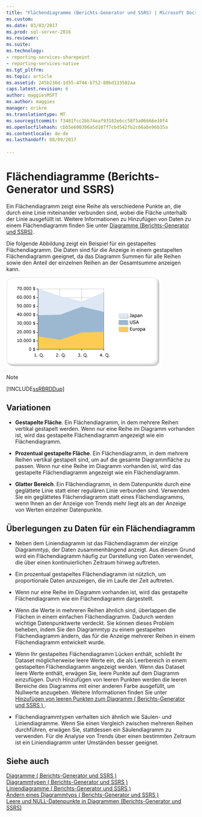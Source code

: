 ```yaml
---
title: "Flächendiagramme (Berichts-Generator und SSRS) | Microsoft Docs"
ms.custom: 
ms.date: 03/03/2017
ms.prod: sql-server-2016
ms.reviewer: 
ms.suite: 
ms.technology:
- reporting-services-sharepoint
- reporting-services-native
ms.tgt_pltfrm: 
ms.topic: article
ms.assetid: 245b236d-1d55-4744-b752-80bd133502aa
caps.latest.revision: 6
author: maggiesMSFT
ms.author: maggies
manager: erikre
ms.translationtype: MT
ms.sourcegitcommit: f3481fcc2bb74eaf93182e6cc58f5a06666e10f4
ms.openlocfilehash: cbb5e600306a5d107f7cbd542fb2c66abe96b35a
ms.contentlocale: de-de
ms.lasthandoff: 08/09/2017

---
```

# <a name="area-charts-report-builder-and-ssrs"></a>Flächendiagramme (Berichts-Generator und SSRS)
  Ein Flächendiagramm zeigt eine Reihe als verschiedene Punkte an, die durch eine Linie miteinander verbunden sind, wobei die Fläche unterhalb der Linie ausgefüllt ist. Weitere Informationen zu Hinzufügen von Daten zu einem Flächendiagramm finden Sie unter [Diagramme &#40;Berichts-Generator und SSRS&#41;](../../reporting-services/report-design/charts-report-builder-and-ssrs.md).  
  
 Die folgende Abbildung zeigt ein Beispiel für ein gestapeltes Flächendiagramm. Die Daten sind für die Anzeige in einem gestapelten Flächendiagramm geeignet, da das Diagramm Summen für alle Reihen sowie den Anteil der einzelnen Reihen an der Gesamtsumme anzeigen kann.  
  
 ![Flächendiagramm](../../reporting-services/report-design/media/areachart.gif "Flächendiagramm")  
  
> [!NOTE]  
>  [!INCLUDE[ssRBRDDup](../../includes/ssrbrddup-md.md)]  
  
## <a name="variations"></a>Variationen  
  
-   **Gestapelte Fläche**. Ein Flächendiagramm, in dem mehrere Reihen vertikal gestapelt werden. Wenn nur eine Reihe im Diagramm vorhanden ist, wird das gestapelte Flächendiagramm angezeigt wie ein Flächendiagramm.  
  
-   **Prozentual gestapelte Fläche**. Ein Flächendiagramm, in dem mehrere Reihen vertikal gestapelt sind, um auf die gesamte Diagrammfläche zu passen. Wenn nur eine Reihe im Diagramm vorhanden ist, wird das gestapelte Flächendiagramm angezeigt wie ein Flächendiagramm.  
  
-   **Glatter Bereich**. Ein Flächendiagramm, in dem Datenpunkte durch eine geglättete Linie statt einer regulären Linie verbunden sind. Verwenden Sie ein geglättetes Flächendiagramm statt eines Flächendiagramms, wenn Ihnen an der Anzeige von Trends mehr liegt als an der Anzeige von Werten einzelner Datenpunkte.  
  
## <a name="data-considerations-for-area-charts"></a>Überlegungen zu Daten für ein Flächendiagramm  
  
-   Neben dem Liniendiagramm ist das Flächendiagramm der einzige Diagrammtyp, der Daten zusammenhängend anzeigt. Aus diesem Grund wird ein Flächendiagramm häufig zur Darstellung von Daten verwendet, die über einen kontinuierlichen Zeitraum hinweg auftreten.  
  
-   Ein prozentual gestapeltes Flächendiagramm ist nützlich, um proportionale Daten anzuzeigen, die im Laufe der Zeit auftreten.  
  
-   Wenn nur eine Reihe im Diagramm vorhanden ist, wird das gestapelte Flächendiagramm wie ein Flächendiagramm dargestellt.  
  
-   Wenn die Werte in mehreren Reihen ähnlich sind, überlappen die Flächen in einem einfachen Flächendiagramm. Dadurch werden wichtige Datenpunktwerte verdeckt. Sie können dieses Problem beheben, indem Sie den Diagrammtyp zu einem gestapelten Flächendiagramm ändern, das für die Anzeige mehrerer Reihen in einem Flächendiagramm entwickelt wurde.  
  
-   Wenn Ihr gestapeltes Flächendiagramm Lücken enthält, schließt Ihr Dataset möglicherweise leere Werte ein, die als Leerbereich in einem gestapelten Flächendiagramm angezeigt werden. Wenn das Dataset leere Werte enthält, erwägen Sie, leere Punkte auf dem Diagramm einzufügen. Durch Hinzufügen von leeren Punkten werden die leeren Bereiche des Diagramms mit einer anderen Farbe ausgefüllt, um Nullwerte anzugeben. Weitere Informationen finden Sie unter [Hinzufügen von leeren Punkten zum Diagramm &#40; Berichts-Generator und SSRS &#41; ](../../reporting-services/report-design/add-empty-points-to-a-chart-report-builder-and-ssrs.md).  
  
-   Flächendiagrammtypen verhalten sich ähnlich wie Säulen- und Liniendiagramme. Wenn Sie einen Vergleich zwischen mehreren Reihen durchführen, erwägen Sie, stattdessen ein Säulendiagramm zu verwenden. Für die Analyse von Trends über einen bestimmten Zeitraum ist ein Liniendiagramm unter Umständen besser geeignet.  
  
## <a name="see-also"></a>Siehe auch  
 [Diagramme &#40; Berichts-Generator und SSRS &#41;](../../reporting-services/report-design/charts-report-builder-and-ssrs.md)   
 [Diagrammtypen &#40; Berichts-Generator und SSRS &#41;](../../reporting-services/report-design/chart-types-report-builder-and-ssrs.md)   
 [Liniendiagramme &#40; Berichts-Generator und SSRS &#41;](../../reporting-services/report-design/line-charts-report-builder-and-ssrs.md)   
 [Ändern eines Diagrammtyps &#40; Berichts-Generator und SSRS &#41;](../../reporting-services/report-design/change-a-chart-type-report-builder-and-ssrs.md)   
 [Leere und NULL-Datenpunkte in Diagrammen &#40;Berichts-Generator und SSRS&#41;](../../reporting-services/report-design/empty-and-null-data-points-in-charts-report-builder-and-ssrs.md)  
  
  

